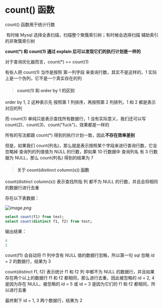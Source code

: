 # count() 函数





count() 函数用于统计行数

​	有时候 Mysql 选择全表扫描，扫描整个聚簇索引树；有时候会选择扫描 辅助索引 的非聚簇索引树

**count(*) 和 count(1) 通过 explain 后可以发现它们的执行计划是一样的**

对于查询优化器而言，count(*) == count(1)

有些人把 count(1) 当作是按照 第一列字段 来查询行数，其实不是这样的，1 实际上是一个伪列，它不是一个真实存在的列



> ####  count(1) 和 order by 1 的区别

order by 1, 2 这种表示先 按照第 1 列排序，再按照第 2 列排列，1 和 2 都是表示对应的列

而 count(1) 单纯只是表示查找所有数据行，1 没有实际意义，我们还可以写 count(2)、count(3)、count("fuck")，效果都是一样的

所有的写法都跟 count(*) 得到的执行计划一致，因此**不存在效率差别**



但是，如果我们 count(列名)，那么就是表示按照某个字段来进行查询行数，它会忽略掉 查询列的列值值为 NULL 的行数，即如果 10 行数据中 查询列名 有 3 行数据为 NULL，那么 count(列名) 得到的结果为 7



> ####  关于 count(distinct column(s)) 函数

 count(distinct column(s)) 表示查找所指 列 都不为 NULL 的行数，并且会将相同的数据行进行去重

存在以下表数据：

*![image.png](https://pic.leetcode-cn.com/1604850172-kntgTm-image.png)*

```sql
select count(f1) from test;
select count(distinct f1, f2) from test;
```

输出结果：

```java
4
2
```



count(f1) 会自动将 f1 列中含有 NULL 值的数据行忽略，所以第一句 sql 忽略 id = 2 的数据行，结果为 3

count(distinct f1, f2) 表示统计 f1 和 f2 列 中都不为 NULL 的数据行，并且如果存在两个以上的数据行  f1 和 f2 都相同，那么进行去重，因此被忽略的 id = 2, 4 是因为存在 NULL，被忽略的 id = 5 或 id = 3 是因为它们的 f1 和 f2 都相同，所以进行去重

最终剩下 id = 1, 3 两个数据行，结果为 2

